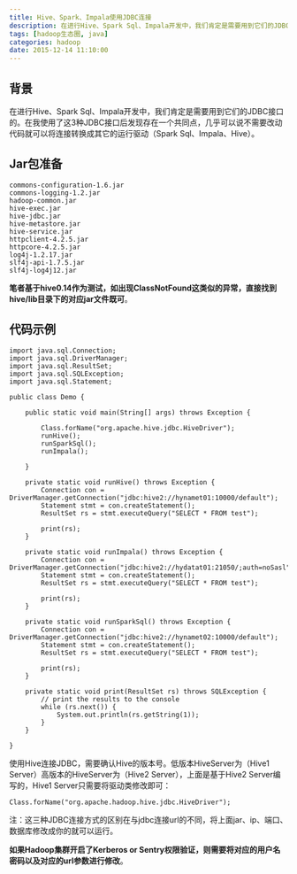 ```yaml
---
title: Hive、Spark、Impala使用JDBC连接
description: 在进行Hive、Spark Sql、Impala开发中，我们肯定是需要用到它们的JDBC接口的。在我使用了这3种JDBC接口后发现存在一个共同点，几乎可以说不需要改动代码就可以将连接转换成其它的运行驱动（Spark Sql、Impala、Hive）。
tags: [hadoop生态圈, java]
categories: hadoop
date: 2015-12-14 11:10:00
---
```


## 背景

在进行Hive、Spark Sql、Impala开发中，我们肯定是需要用到它们的JDBC接口的。在我使用了这3种JDBC接口后发现存在一个共同点，几乎可以说不需要改动代码就可以将连接转换成其它的运行驱动（Spark Sql、Impala、Hive）。

##  Jar包准备
```
commons-configuration-1.6.jar
commons-logging-1.2.jar
hadoop-common.jar
hive-exec.jar
hive-jdbc.jar
hive-metastore.jar
hive-service.jar
httpclient-4.2.5.jar
httpcore-4.2.5.jar
log4j-1.2.17.jar
slf4j-api-1.7.5.jar
slf4j-log4j12.jar
```

**笔者基于hive0.14作为测试，如出现ClassNotFound这类似的异常，直接找到hive/lib目录下的对应jar文件既可**。

## 代码示例

```
import java.sql.Connection;
import java.sql.DriverManager;
import java.sql.ResultSet;
import java.sql.SQLException;
import java.sql.Statement;

public class Demo {

    public static void main(String[] args) throws Exception {

        Class.forName("org.apache.hive.jdbc.HiveDriver");
        runHive();
        runSparkSql();
        runImpala();

    }

    private static void runHive() throws Exception {
        Connection con = DriverManager.getConnection("jdbc:hive2://hynamet01:10000/default");
        Statement stmt = con.createStatement();
        ResultSet rs = stmt.executeQuery("SELECT * FROM test");

        print(rs);
    }

    private static void runImpala() throws Exception {
        Connection con = DriverManager.getConnection("jdbc:hive2://hydatat01:21050/;auth=noSasl");
        Statement stmt = con.createStatement();
        ResultSet rs = stmt.executeQuery("SELECT * FROM test");

        print(rs);
    }

    private static void runSparkSql() throws Exception {
        Connection con = DriverManager.getConnection("jdbc:hive2://hynamet02:10000/default");
        Statement stmt = con.createStatement();
        ResultSet rs = stmt.executeQuery("SELECT * FROM test");

        print(rs);
    }

    private static void print(ResultSet rs) throws SQLException {
        // print the results to the console
        while (rs.next()) {
            System.out.println(rs.getString(1));
        }
    }

}
```

使用Hive连接JDBC，需要确认Hive的版本号。低版本HiveServer为（Hive1 Server）高版本的HiveServer为（Hive2 Server），上面是基于Hive2 Server编写的，Hive1 Server只需要将驱动类修改即可：
```
Class.forName("org.apache.hadoop.hive.jdbc.HiveDriver");  
```

注：这三种JDBC连接方式的区别在与jdbc连接url的不同，将上面jar、ip、端口、数据库修改成你的就可以运行。

**如果Hadoop集群开启了Kerberos or Sentry权限验证，则需要将对应的用户名密码以及对应的url参数进行修改**。